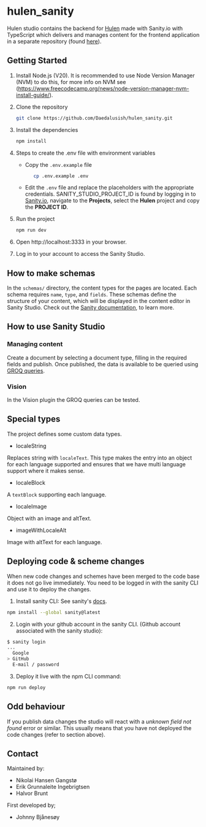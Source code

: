 # hulen_sanity
Hulen studio contains the backend for [Hulen](hulen.no) made with Sanity.io with TypeScript which delivers and manages content for the frontend application in a separate repository (found [here](https://github.com/Daedalusish/hulen_frontend](https://github.com/Stiftelsen-Hulen/hulen_frontend))).

## Getting Started

1. Install Node.js (V20).
It is recommended to use Node Version Manager (NVM) to do this, for more info on NVM see (https://www.freecodecamp.org/news/node-version-manager-nvm-install-guide/).

2. Clone the repository
   ```bash
   git clone https://github.com/Daedalusish/hulen_sanity.git
   ```
3. Install the dependencies
   ```bash
   npm install
   ```
4. Steps to create the .env file with environment variables
   - Copy the `.env.example` file
      ```bash
         cp .env.example .env
      ```
   - Edit the `.env` file and replace the placeholders with the appropriate credentials. SANITY_STUDIO_PROJECT_ID is found by logging in to [Sanity.io](https://www.sanity.io), navigate to the **Projects**, select the **Hulen** project and copy the **PROJECT ID**.
5. Run the project
   ```bash
   npm run dev
   ```
6. Open http://localhost:3333 in your browser.
7. Log in to your account to access the Sanity Studio.


## How to make schemas

In the `schemas/` directory, the content types for the pages are located. Each schema requires `name`, `type`, and `fields`. These schemas define the structure of your content, which will be displayed in the content editor in Sanity Studio. Check out the [Sanity documentation](https://www.sanity.io/docs/document-type), to learn more.

## How to use Sanity Studio

### Managing content
Create a document by selecting a document type, filling in the required fields and publish. Once published, the data is available to be queried using [GROQ queries](https://www.sanity.io/docs/groq-reference).

### Vision
In the Vision plugin the GROQ queries can be tested.

## Special types
The project defines some custom data types.

* localeString

Replaces string with `localeText`. This type makes the entry into an object for each language supported and ensures that we have multi language support where it makes sense.

* localeBlock

A `textBlock` supporting each language.

* localeImage

Object with an image and altText.

* imageWithLocaleAlt

Image with altText for each language.

## Deploying code & scheme changes
When new code changes and schemes have been merged to the code base it does not go live immediately. You need to be logged in with the sanity CLI and use it to deploy the changes.

1. Install sanity CLI: See sanity's [docs](https://www.sanity.io/docs/cli).
```bash
npm install --global sanity@latest
```

2. Login with your github account in the sanity CLI. (Github account associated with the sanity studio):
```bash
$ sanity login
...
  Google
> GitHub
  E-mail / password
```

3. Deploy it live with the npm CLI command:
```bash
npm run deploy
```

## Odd behaviour
If you publish data changes the studio will react with a *unknown field not found* error or similar. This usually means that you have not deployed the code changes (refer to section above).


## Contact
Maintained by:
* Nikolai Hansen Gangstø
* Erik Grunnaleite Ingebrigtsen
* Halvor Brunt

First developed by;
* Johnny Bjånesøy
